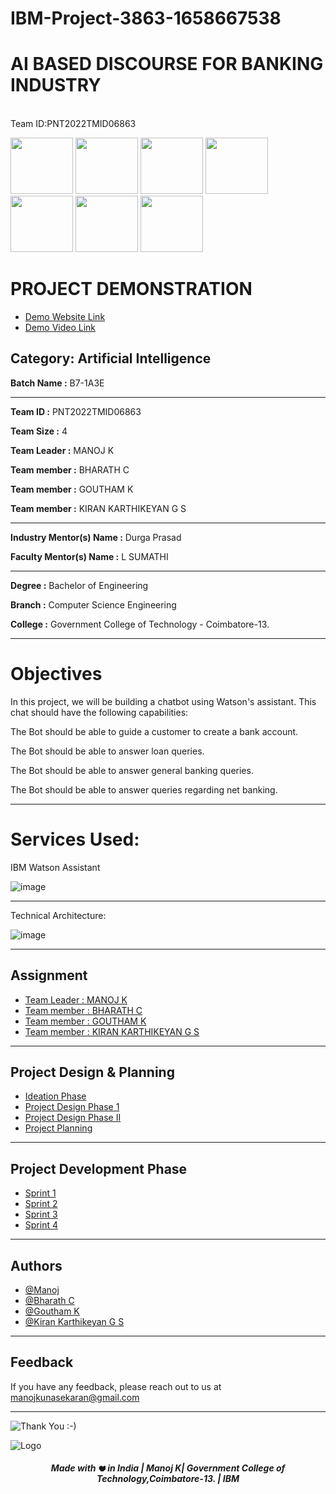 
# IBM-Project-3863-1658667538

# AI BASED DISCOURSE FOR BANKING INDUSTRY
<br>Team ID:PNT2022TMID06863

<img src="https://tinypic.host/images/2022/11/05/download.png" height ="90" width="100px"> <img src="https://tinypic.host/images/2022/11/05/tn-skill.jpg" height ="90" width="100px"> <img src="https://tinypic.host/images/2022/11/05/nasscom.png" height="90px" width="100px">     <img src="https://media.giphy.com/media/8FlwO2t0cDh7RPyzUP/giphy.gif" height ="90" width="100px"> <img src="https://tinypic.host/images/2022/11/05/download-1.png" height ="90" width="100px"> <img src="https://tinypic.host/images/2022/11/05/ict.png" height ="90" width="100px"> <img src="https://tinypic.host/images/2022/11/05/smart-bridge.jpg" height ="90" width="100px"> 

# <h1>PROJECT DEMONSTRATION</h1>

- [Demo Website Link](https://ai-based-banking-chatbot.herokuapp.com/)
- [Demo Video Link](https://drive.google.com/file/d/1bkRl4ZKMqUIyh97l_fu624l7oqF6nA8W/view?usp=sharing)

## Category: Artificial Intelligence


**Batch Name :** B7-1A3E

---

**Team ID :** PNT2022TMID06863

**Team Size :** 4

**Team Leader :** MANOJ K

**Team member :** BHARATH C

**Team member :** GOUTHAM K

**Team member :** KIRAN KARTHIKEYAN G S

---

**Industry Mentor(s) Name :** Durga Prasad

**Faculty Mentor(s) Name :** L SUMATHI

---

**Degree	:**	
Bachelor of Engineering

**Branch	:**	
Computer Science Engineering

**College	:**	
Government College of Technology - Coimbatore-13.

---

<h1>Objectives</h1>

In this project, we will be building a chatbot using Watson's assistant. This chat should have the following capabilities:


The Bot should be able to guide a customer to create a bank account.

The Bot should be able to answer loan queries.

The Bot should be able to answer general banking queries.

The Bot should be able to answer queries regarding net banking.

---

<h1>Services Used:</h1>

IBM Watson Assistant

![image](https://user-images.githubusercontent.com/82928294/190864324-21cf79e8-9aa8-48ad-aa34-c55ebcf95286.png)

---

Technical Architecture:

![image](https://user-images.githubusercontent.com/82928294/190864334-ce0740f3-2dc6-43e7-8265-a8ece9d211e6.png)


---

## Assignment  

 - [Team Leader : MANOJ K](https://github.com/IBM-EPBL/IBM-Project-3863-1658667538/tree/main/Assignments/GCTC1917130-MANOJ%20K%20-%20Team%20Lead)
 - [Team member : BHARATH C](https://github.com/IBM-EPBL/IBM-Project-3863-1658667538/tree/main/Assignments/GCTC1917108-BHARATH%20C%20-%20Team%20Member)
 - [Team member : GOUTHAM K](https://github.com/IBM-EPBL/IBM-Project-3863-1658667538/tree/main/Assignments/GCTC1917116-GOUTHAM%20K%20-%20Team%20Member)
 - [Team member : KIRAN KARTHIKEYAN G S](https://github.com/IBM-EPBL/IBM-Project-3863-1658667538/tree/main/Assignments/GCTC1917127-KIRAN%20KARTHIKEYAN%20GS%20-%20Team%20Member)

---

## Project Design & Planning
- [Ideation Phase](https://github.com/IBM-EPBL/IBM-Project-3863-1658667538/tree/main/Project%20Design%20%26%20Planning/Ideation%20Phase)
- [Project Design Phase 1](https://github.com/IBM-EPBL/IBM-Project-3863-1658667538/tree/main/Project%20Design%20%26%20Planning/Project%20Design%20Phase%201)
- [Project Design Phase II](https://github.com/IBM-EPBL/IBM-Project-3863-1658667538/tree/main/Project%20Design%20%26%20Planning/Project%20Design%20Phase%202)
- [Project Planning](https://github.com/IBM-EPBL/IBM-Project-3863-1658667538/tree/main/Project%20Design%20%26%20Planning/Project%20Planning)

---

## Project Development Phase
- [Sprint 1](https://github.com/IBM-EPBL/IBM-Project-3863-1658667538/tree/main/Project%20Development%20Phase/Sprint%201)
- [Sprint 2](https://github.com/IBM-EPBL/IBM-Project-3863-1658667538/tree/main/Project%20Development%20Phase/Sprint%202)
- [Sprint 3](https://github.com/IBM-EPBL/IBM-Project-3863-1658667538/tree/main/Project%20Development%20Phase/Sprint%203)
- [Sprint 4]()

---

## Authors

- [@Manoj](https://github.com/manojk89)
- [@Bharath C](https://github.com/Bharath-01000011)
- [@Goutham K](https://github.com/gk6450)
- [@Kiran Karthikeyan G S](https://github.com/KiranGS23)


---

## Feedback

If you have any feedback, please reach out to us at manojkunasekaran@gmail.com


---

![Thank You :-)](https://i0.wp.com/paulaspoint.com/wp-content/uploads/2018/04/thank-you.jpg?fit=275%2C183)
 
 
![Logo](https://raw.githubusercontent.com/trinib/trinib/main/.images/footer.svg)
<div align="center">
 <h5> Made with <picture>
  <source srcset="https://fonts.gstatic.com/s/e/notoemoji/latest/2764_fe0f/512.webp" type="image/webp">
  <img src="https://fonts.gstatic.com/s/e/notoemoji/latest/2764_fe0f/512.gif" alt="❤" width="12" height="12">
  </picture> in India | Manoj K| Government College of Technology,Coimbatore-13. | IBM </h5>

 

